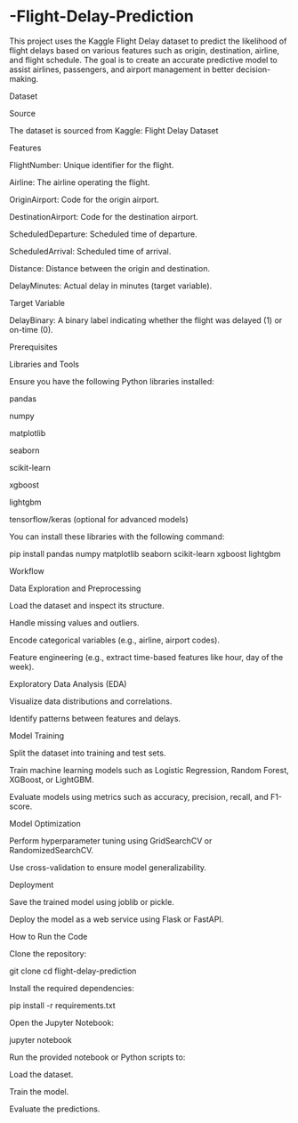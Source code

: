 # -Flight-Delay-Prediction
This project uses the Kaggle Flight Delay dataset to predict the likelihood of flight delays based on various features such as origin, destination, airline, and flight schedule. The goal is to create an accurate predictive model to assist airlines, passengers, and airport management in better decision-making.

Dataset

Source

The dataset is sourced from Kaggle: Flight Delay Dataset

Features

FlightNumber: Unique identifier for the flight.

Airline: The airline operating the flight.

OriginAirport: Code for the origin airport.

DestinationAirport: Code for the destination airport.

ScheduledDeparture: Scheduled time of departure.

ScheduledArrival: Scheduled time of arrival.

Distance: Distance between the origin and destination.

DelayMinutes: Actual delay in minutes (target variable).

Target Variable

DelayBinary: A binary label indicating whether the flight was delayed (1) or on-time (0).

Prerequisites

Libraries and Tools

Ensure you have the following Python libraries installed:

pandas

numpy

matplotlib

seaborn

scikit-learn

xgboost

lightgbm

tensorflow/keras (optional for advanced models)

You can install these libraries with the following command:

pip install pandas numpy matplotlib seaborn scikit-learn xgboost lightgbm

Workflow

Data Exploration and Preprocessing

Load the dataset and inspect its structure.

Handle missing values and outliers.

Encode categorical variables (e.g., airline, airport codes).

Feature engineering (e.g., extract time-based features like hour, day of the week).

Exploratory Data Analysis (EDA)

Visualize data distributions and correlations.

Identify patterns between features and delays.

Model Training

Split the dataset into training and test sets.

Train machine learning models such as Logistic Regression, Random Forest, XGBoost, or LightGBM.

Evaluate models using metrics such as accuracy, precision, recall, and F1-score.

Model Optimization

Perform hyperparameter tuning using GridSearchCV or RandomizedSearchCV.

Use cross-validation to ensure model generalizability.

Deployment

Save the trained model using joblib or pickle.

Deploy the model as a web service using Flask or FastAPI.

How to Run the Code

Clone the repository:

git clone <repository-url>
cd flight-delay-prediction

Install the required dependencies:

pip install -r requirements.txt

Open the Jupyter Notebook:

jupyter notebook

Run the provided notebook or Python scripts to:

Load the dataset.

Train the model.

Evaluate the predictions.

